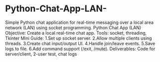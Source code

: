 # Python-Chat-App-LAN-
Simple Python chat application for real-time messaging over a local area network (LAN) using socket programming.
Python Chat App (LAN)
 Objective: Create a local real-time chat app.
 Tools: socket, threading, Tkinter
 Mini Guide:
 1.Set up socket server.
 2.Allow multiple clients using threads.
 3.Create chat input/output UI.
 4.Handle join/leave events.
 5.Save logs to file.
 6.Add command support (/exit, /mute).
 Deliverables: Code for server/client, 2-user test, chat logs
